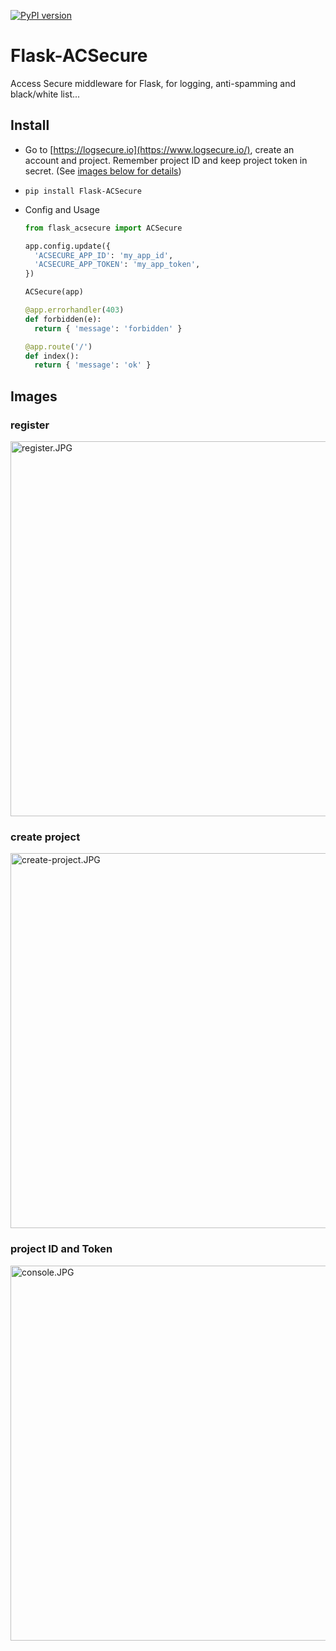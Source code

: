 [![PyPI version](https://badge.fury.io/py/Flask-ACSecure.svg)](https://badge.fury.io/py/Flask-ACSecure)

# Flask-ACSecure

Access Secure middleware for Flask, for logging, anti-spamming and black/white list...

## Install

 - Go to [https://logsecure.io](https://www.logsecure.io/), create an account and project. Remember project ID and keep project token in secret. (See [images below for details](#images))
 -     pip install Flask-ACSecure
 - Config and Usage
 
	```python
	from flask_acsecure import ACSecure

	app.config.update({
	  'ACSECURE_APP_ID': 'my_app_id',
	  'ACSECURE_APP_TOKEN': 'my_app_token',
	})

	ACSecure(app)

	@app.errorhandler(403)
	def forbidden(e):
	  return { 'message': 'forbidden' }

	@app.route('/')
	def index():
	  return { 'message': 'ok' }
	```

## Images
### register    
<img alt="register.JPG" src="https://raw.githubusercontent.com/TrentaIcedCoffee/access-secure/master/images/register.JPG" width="600" />    

### create project    
<img alt="create-project.JPG" src="https://raw.githubusercontent.com/TrentaIcedCoffee/access-secure/master/images/create-project.JPG" width="600" />    

### project ID and Token    
<img alt="console.JPG" src="https://raw.githubusercontent.com/TrentaIcedCoffee/access-secure/master/images/console.JPG" width="600" />    
